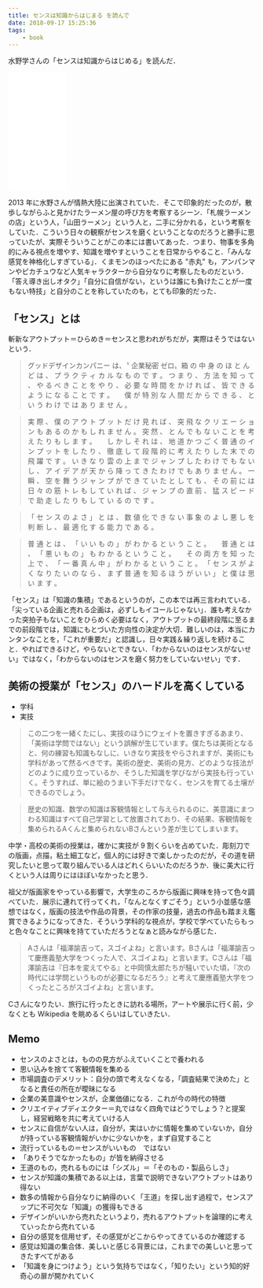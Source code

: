```yaml
---
title: センスは知識からはじまる を読んで
date: 2018-09-17 15:25:36
tags:
	- book
---
```


水野学さんの「センスは知識からはじめる」を読んだ．

<iframe style="width:120px;height:240px;" marginwidth="0" marginheight="0" scrolling="no" frameborder="0" src="//rcm-fe.amazon-adsystem.com/e/cm?lt1=_blank&bc1=000000&IS2=1&bg1=FFFFFF&fc1=000000&lc1=0000FF&t=tanakayutaroa-22&language=ja_JP&o=9&p=8&l=as4&m=amazon&f=ifr&ref=as_ss_li_til&asins=B00LIQMVLQ&linkId=28fd31f8fb29663f7ed38016a91a2008"></iframe>

2013 年に水野さんが情熱大陸に出演されていた．そこで印象的だったのが，散歩しながらふと見かけたラーメン屋の呼び方を考察するシーン．「札幌ラーメンの店」という人，「山田ラーメン」という人と，二手に分かれる，という考察をしていた．こういう日々の観察がセンスを磨くということなのだろうと勝手に思っていたが、実際そういうことがこの本には書いてあった．つまり、物事を多角的にみる視点を増やす、知識を増やすということを日常からやること．「みんな感覚を神格化しすぎている」．くまモンのほっぺたにある "赤丸" も，アンパンマンやピカチュウなど人気キャラクターから自分なりに考察したものだという．「答え導き出しオタク」「自分に自信がない，というは誰にも負けたことが一度もない特技」と自分のことを称していたのも，とても印象的だった．


## 「センス」とは

斬新なアウトプット＝ひらめき＝センスと思われがちだが，実際はそうではないという．

> グッドデザインカンパニー は、〝 企業秘密 ゼロ〟箱 の 中 身 の ほ と ん ど は 、 プ ラ ク テ ィ カ ル な も の で す 。 つ ま り 、 方 法 を 知 っ て 、 や る べ き こ と を や り 、 必 要 な 時 間 を か け れ ば 、 皆 で き る よ う に な る こ と で す 。 　 僕 が 特 別 な 人 間 だ か ら で き る 、 と い う わ け で は あ り ま せ ん 。

> 実 際 、 僕 の ア ウ ト プ ッ ト だ け 見 れ ば 、 突 飛 な ク リ エ ー シ ョ ン も あ る の か も し れ ま せ ん 。 突 然 、 と ん で も な い こ と を 考 え た り も し ま す 。 　 し か し そ れ は 、 地 道 か つ ご く 普 通 の イ ン プ ッ ト を し た り 、 徹 底 し て 段 階 的 に 考 え た り し た 末 で の 飛 躍 で す 。 い き な り 雲 の 上 ま で ジ ャ ン プ し た わ け で も な い し 、 ア イ デ ア が 天 か ら 降 っ て き た わ け で も あ り ま せ ん 。 一 瞬 、 空 を 舞 う ジ ャ ン プ が で き て い た と し て も 、 そ の 前 に は 日 々 の 筋 ト レ も し て い れ ば 、 ジ ャ ン プ の 直 前 、 猛 ス ピ ー ド で 助 走 し た り も し て い る の で す 。

> 「 セ ン ス の よ さ 」 と は 、 数 値 化 で き な い 事 象 の よ し 悪 し を 判 断 し 、 最 適 化 す る 能 力 で あ る 。

> 普 通 と は 、 「 い い も の 」 が わ か る と い う こ と 。 　 普 通 と は 、 「 悪 い も の 」 も わ か る と い う こ と 。 　 そ の 両 方 を 知 っ た 上 で 、 「 一 番 真 ん 中 」 が わ か る と い う こ と 。 「 セ ン ス が よ く な り た い の な ら 、 ま ず 普 通 を 知 る ほ う が い い 」 と 僕 は 思 い ま す 。


「センス」は「知識の集積」であるというのが，この本では再三言われている．「尖っている企画と売れる企画は，必ずしもイコールじゃない」．誰も考えなかった突拍子もないことをひらめく必要はなく，アウトプットの最終段階に至るまでの前段階では，知識にもとづいた方向性の決定が大切．難しいのは，本当にカンタンなことを，「これが重要だ」と認識し，日々実践＆繰り返しを続けること．やればできるけど，やらないとできない．「わからないのはセンスがないせい」ではなく，「わからないのはセンスを磨く努力をしていないせい」です．

## 美術の授業が「センス」のハードルを高くしている

- 学科
- 実技

> この二つを一緒くたにし、実技のほうにウェイトを置きすぎるあまり、「美術は学問ではない」という誤解が生じています。僕たちは美術となると、何の練習も知識もなしに、いきなり実技をやらされますが、美術にも学科があって然るべきです。美術の歴史、美術の見方、どのような技法がどのように成り立っているか、そうした知識を学びながら実技も行っていく。そうすれば、単に絵のうまい下手だけでなく、センスを育てる土壌ができるのでしょう。

> 歴史の知識、数学の知識は客観情報として与えられるのに、美意識にまつわる知識はすべて自己学習として放置されており、その結果、客観情報を集められるAくんと集められないBさんという差が生じてしまいます。

中学・高校の美術の授業は，確かに実技が 9 割くらいを占めていた．彫刻刀での版画，点描，粘土細工など，個人的には好きで楽しかったのだが，その道を研究したいと思って取り組んでいる人はどれくらいいたのだろうか．後に美大に行くという人は周りにはほぼいなかったと思う．

祖父が版画家をやっている影響で，大学生のころから版画に興味を持って色々調べていた．展示に連れて行ってくれ，「なんとなくすごそう」という小並感な感想ではなく，版画の技法や作品の背景，その作家の技量，過去の作品も踏まえ鑑賞できるようになってきた．そういう学科的な視点が，学校で学べていたらもっと色々なことに興味を持てていただろうとなぁと読みながら感じた．

> Aさんは「福澤諭吉って，スゴイよね」と言います。Bさんは「福澤諭吉って慶應義塾大学をつくった人で、スゴイよね」と言います。Cさんは「福澤諭吉は『日本を変えてやる』と中岡慎太郎たちが騒いでいた頃，『次の時代には学問というものが必要になるだろう』と考えて慶應義塾大学をつくったところがスゴイよね」と言います。

Cさんになりたい．旅行に行ったときに訪れる場所，アートや展示に行く前，少なくとも Wikipedia を眺めるくらいはしていきたい．


## Memo

- センスのよさとは，ものの見方がふえていくことで養われる
- 思い込みを捨てて客観情報を集める
- 市場調査のデメリット：自分の頭で考えなくなる，「調査結果で決めた」となると責任の所在が曖昧になる
- 企業の美意識やセンスが，企業価値になる．これが今の時代の特徴
- クリエイティブディエクター＝丸ではなく四角ではどうでしょう？と提案し，経営戦略を共に考えていける人
- センスに自信がない人は，自分が，実はいかに情報を集めていないか，自分が持っている客観情報がいかに少ないかを，まず自覚すること
- 流行っているもの＝センスがいいもの　ではない
- 「ありそうでなかったもの」が皆を納得させる
- 王道のもの，売れるものには「シズル」＝「そのもの・製品らしさ」
- センスが知識の集積である以上は，言葉で説明できないアウトプットはあり得ない
- 数多の情報から自分なりに納得のいく「王道」を探し出す過程で，センスアップに不可欠な「知識」の獲得もできる
- デザインがいいから売れたというより，売れるアウトプットを論理的に考えていったから売れている
- 自分の感覚を信用せず，その感覚がどこからやってきているのか確認する
- 感覚は知識の集合体．美しいと感じる背景には，これまでの美しいと思ってきたすべてがある
- 「知識を身につけよう」という気持ちではなく，「知りたい」という知的好奇心の扉が開かれていく
